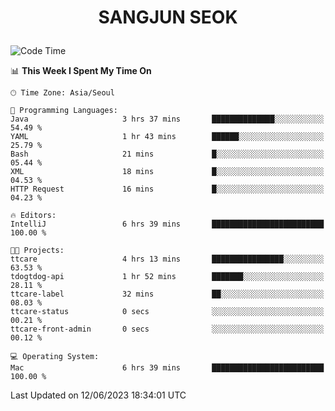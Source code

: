 <h1>
 <p align="center">
   SANGJUN SEOK
 </p>
</h1>

<!--START_SECTION:waka-->
![Code Time](http://img.shields.io/badge/Code%20Time-2%2C623%20hrs%2020%20mins-blue)

📊 **This Week I Spent My Time On** 

```text
🕑︎ Time Zone: Asia/Seoul

💬 Programming Languages: 
Java                     3 hrs 37 mins       ██████████████░░░░░░░░░░░   54.49 % 
YAML                     1 hr 43 mins        ██████░░░░░░░░░░░░░░░░░░░   25.79 % 
Bash                     21 mins             █░░░░░░░░░░░░░░░░░░░░░░░░   05.44 % 
XML                      18 mins             █░░░░░░░░░░░░░░░░░░░░░░░░   04.53 % 
HTTP Request             16 mins             █░░░░░░░░░░░░░░░░░░░░░░░░   04.23 % 

🔥 Editors: 
IntelliJ                 6 hrs 39 mins       █████████████████████████   100.00 % 

🐱‍💻 Projects: 
ttcare                   4 hrs 13 mins       ████████████████░░░░░░░░░   63.53 % 
tdogtdog-api             1 hr 52 mins        ███████░░░░░░░░░░░░░░░░░░   28.11 % 
ttcare-label             32 mins             ██░░░░░░░░░░░░░░░░░░░░░░░   08.03 % 
ttcare-status            0 secs              ░░░░░░░░░░░░░░░░░░░░░░░░░   00.21 % 
ttcare-front-admin       0 secs              ░░░░░░░░░░░░░░░░░░░░░░░░░   00.12 % 

💻 Operating System: 
Mac                      6 hrs 39 mins       █████████████████████████   100.00 % 
```


 Last Updated on 12/06/2023 18:34:01 UTC
<!--END_SECTION:waka-->

